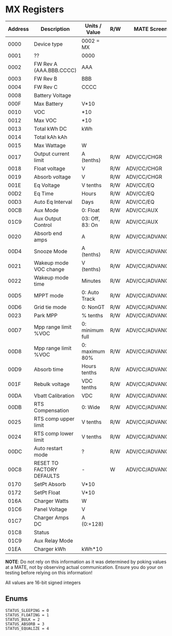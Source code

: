 # MX Registers

Address |Description                | Units / Value     | R/W | MATE Screen 
--------|---------------------------|-------------------|-----|-------------
0000    | Device type               | 0002 = MX         |
0001    | ??                        | 0000              |
0002    | FW Rev A (AAA.BBB.CCCC)   | AAA               |
0003    | FW Rev B                  | BBB               |
0004    | FW Rev C                  | CCCC              |
0008    | Battery Voltage           |                   |     |
000F    | Max Battery               | V*10              |     |
0010    | VOC                       | *10               |     |
0012    | Max VOC                   | *10               |     |
0013    | Total kWh DC              | kWh               |     |
0014    | Total kAh kAh             |                   |     |
0015    | Max Wattage               | W                 |     |
0017    | Output current limit      | A (tenths)        | R/W | ADV/CC/CHGR
0018    | Float voltage             | V                 | R/W | ADV/CC/CHGR
0019    | Absorb voltage            | V                 | R/W | ADV/CC/CHGR
001E    | Eq Voltage                | V tenths          | R/W | ADV/CC/EQ
00D2    | Eq Time                   | Hours             | R/W | ADV/CC/EQ
00D3    | Auto Eq Interval          | Days              | R/W | ADV/CC/EQ
00CB    | Aux Mode                  | 0: Float          | R/W | ADV/CC/AUX
01C9    | Aux Output Control        | 03: Off, 83: On   | R/W | ADV/CC/AUX
0020    | Absorb end amps           | A                 | R/W | ADV/CC/ADVANCED
00D4    | Snooze Mode               | A (tenths)        | R/W | ADV/CC/ADVANCED
0021    | Wakeup mode VOC change    |  V (tenths)       | R/W | ADV/CC/ADVANCED
0022    | Wakeup mode time          | Minutes           | R/W | ADV/CC/ADVANCED
00D5    | MPPT mode                 | 0: Auto Track     | R/W | ADV/CC/ADVANCED
00D6    | Grid tie mode             | 0: NonGT          | R/W | ADV/CC/ADVANCED
0023    | Park MPP                  | % tenths          | R/W | ADV/CC/ADVANCED
00D7    | Mpp range limit %VOC      | 0: minimum full   | R/W | ADV/CC/ADVANCED
00D8    | Mpp range limit %VOC      | 0: maximum 80%    | R/W | ADV/CC/ADVANCED
00D9    | Absorb time               | Hours tenths      | R/W | ADV/CC/ADVANCED
001F    | Rebulk voltage            | VDC tenths        | R/W | ADV/CC/ADVANCED
00DA    | Vbatt Calibration         | VDC               | R/W | ADV/CC/ADVANCED
00DB    | RTS Compensation          | 0: Wide           | R/W | ADV/CC/ADVANCED
0025    | RTS comp upper limit      | V tenths          | R/W | ADV/CC/ADVANCED
0024    | RTS comp lower limit      | V tenths          | R/W | ADV/CC/ADVANCED
00DC    | Auto restart mode         | ?                 | R/W | ADV/CC/ADVANCED
00C8    | RESET TO FACTORY DEFAULTS | -                 | W   | ADV/CC/ADVANCED
0170    | SetPt Absorb              | V*10              |     |
0172    | SetPt Float               | V*10              |     |
016A    | Charger Watts             | W                 |     |
01C6    | Panel Voltage             | V                 |     |
01C7    | Charger Amps DC           | A (0:+128)        |     |
01C8    | Status                    |                   |     |
01C9    | Aux Relay Mode            |                   |     |
01EA    | Charger kWh               | kWh*10            |     |

**NOTE**: Do not rely on this information as it was determined by poking values at a MATE, not by observing actual communication. Ensure you do your on testing before relying on this information!

All values are 16-bit signed integers

## Enums ##

    STATUS_SLEEPING = 0
    STATUS_FLOATING = 1
    STATUS_BULK = 2
    STATUS_ABSORB = 3
    STATUS_EQUALIZE = 4